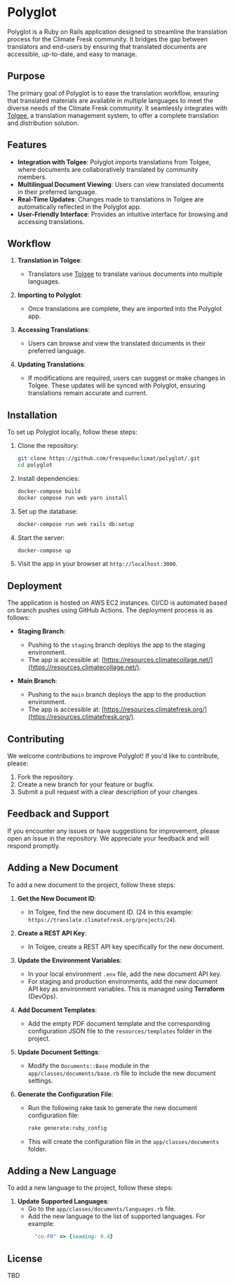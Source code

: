 # Polyglot

Polyglot is a Ruby on Rails application designed to streamline the translation process for the Climate Fresk community. It bridges the gap between translators and end-users by ensuring that translated documents are accessible, up-to-date, and easy to manage.

## Purpose

The primary goal of Polyglot is to ease the translation workflow, ensuring that translated materials are available in multiple languages to meet the diverse needs of the Climate Fresk community. It seamlessly integrates with [Tolgee](https://translate.climatefresk.org), a translation management system, to offer a complete translation and distribution solution.

## Features

- **Integration with Tolgee**: Polyglot imports translations from Tolgee, where documents are collaboratively translated by community members.
- **Multilingual Document Viewing**: Users can view translated documents in their preferred language.
- **Real-Time Updates**: Changes made to translations in Tolgee are automatically reflected in the Polyglot app.
- **User-Friendly Interface**: Provides an intuitive interface for browsing and accessing translations.

## Workflow

1. **Translation in Tolgee**:
    - Translators use [Tolgee](https://translate.climatefresk.org) to translate various documents into multiple languages.

2. **Importing to Polyglot**:
    - Once translations are complete, they are imported into the Polyglot app.

3. **Accessing Translations**:
    - Users can browse and view the translated documents in their preferred language.

4. **Updating Translations**:
    - If modifications are required, users can suggest or make changes in Tolgee. These updates will be synced with Polyglot, ensuring translations remain accurate and current.

## Installation

To set up Polyglot locally, follow these steps:

1. Clone the repository:
   ```bash
   git clone https://github.com/fresqueduclimat/polyglot/.git
   cd polyglot
   ```

2. Install dependencies:
   ```bash
   docker-compose build
   docker compose run web yarn install
   ```

3. Set up the database:
   ```bash
   docker-compose run web rails db:setup
   ```

4. Start the server:
   ```bash
   docker-compose up
   ```

5. Visit the app in your browser at `http://localhost:3000`.

## Deployment

The application is hosted on AWS EC2 instances. CI/CD is automated based on branch pushes using GitHub Actions. The deployment process is as follows:

- **Staging Branch**:
  - Pushing to the `staging` branch deploys the app to the staging environment.
  - The app is accessible at: [https://resources.climatecollage.net/](https://resources.climatecollage.net/).

- **Main Branch**:
  - Pushing to the `main` branch deploys the app to the production environment.
  - The app is accessible at: [https://resources.climatefresk.org/](https://resources.climatefresk.org/).

## Contributing

We welcome contributions to improve Polyglot! If you'd like to contribute, please:

1. Fork the repository.
2. Create a new branch for your feature or bugfix.
3. Submit a pull request with a clear description of your changes.

## Feedback and Support

If you encounter any issues or have suggestions for improvement, please open an issue in the repository. We appreciate your feedback and will respond promptly.

## Adding a New Document

To add a new document to the project, follow these steps:

1. **Get the New Document ID**:
    - In Tolgee, find the new document ID. (24 in this example: `https://translate.climatefresk.org/projects/24`).

2. **Create a REST API Key**:
    - In Tolgee, create a REST API key specifically for the new document.

3. **Update the Environment Variables**:
    - In your local environment `.env` file, add the new document API key.
    - For staging and production environments, add the new document API key as environment variables. This is managed using **Terraform** (DevOps).

4. **Add Document Templates**:
    - Add the empty PDF document template and the corresponding configuration JSON file to the `resources/templates` folder in the project.

5. **Update Document Settings**:
    - Modify the `Documents::Base` module in the `app/classes/documents/base.rb` file to include the new document settings.

6. **Generate the Configuration File**:
    - Run the following rake task to generate the new document configuration file:
      ```bash
      rake generate:ruby_config
      ```
    - This will create the configuration file in the `app/classes/documents` folder.

## Adding a New Language

To add a new language to the project, follow these steps:

1. **Update Supported Languages**:
    - Go to the `app/classes/documents/languages.rb` file.
    - Add the new language to the list of supported languages. For example:
      ```ruby
        "co-FR" => {leading: 0.4}
      ```

## License

TBD

